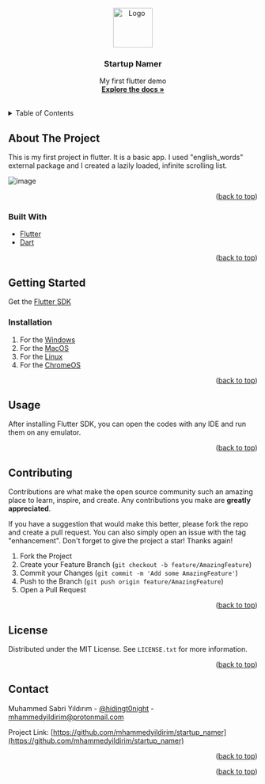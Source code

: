 <div id="top"></div>

<!-- PROJECT LOGO -->
<br />
<div align="center">
  <a href="https://github.com/mhammedyildirim/startup_namer">
    <img src="https://res.cloudinary.com/teepublic/image/private/s--gpc7TJTO--/t_Resized%20Artwork/c_fit,g_north_west,h_954,w_954/co_ffffff,e_outline:48/co_ffffff,e_outline:inner_fill:48/co_ffffff,e_outline:48/co_ffffff,e_outline:inner_fill:48/co_bbbbbb,e_outline:3:1000/c_mpad,g_center,h_1260,w_1260/b_rgb:eeeeee/c_limit,f_auto,h_630,q_90,w_630/v1585726530/production/designs/8796655_0.jpg" alt="Logo" width="80" height="80">
  </a>

<h3 align="center">Startup Namer</h3>

  <p align="center">
    My first flutter demo
    <br />
    <a href="https://github.com/mhammedyildirim/startup_namer"><strong>Explore the docs »</strong></a>
    <br />
    <br />
    
  </p>
</div>



<!-- TABLE OF CONTENTS -->
<details>
  <summary>Table of Contents</summary>
  <ol>
    <li>
      <a href="#about-the-project">About The Project</a>
      <ul>
        <li><a href="#built-with">Built With</a></li>
      </ul>
    </li>
    <li>
      <a href="#getting-started">Getting Started</a>
      <ul>
        <li><a href="#installation">Installation</a></li>
      </ul>
    </li>
    <li><a href="#usage">Usage</a></li>
    <li><a href="#contributing">Contributing</a></li>
    <li><a href="#license">License</a></li>
    <li><a href="#contact">Contact</a></li>
  </ol>
</details>



<!-- ABOUT THE PROJECT -->
## About The Project

This is my first project in flutter.
It is a basic app. I used "english_words" external package and I created a lazily loaded, infinite scrolling list.

![image](https://docs.flutter.dev/assets/images/docs/get-started/startup-namer.gif)

<p align="right">(<a href="#top">back to top</a>)</p>



### Built With

* [Flutter](https://flutter.dev/)
* [Dart](https://dart.dev)



<p align="right">(<a href="#top">back to top</a>)</p>



<!-- GETTING STARTED -->
## Getting Started

Get the [Flutter SDK](https://docs.flutter.dev/get-started/install)

### Installation

1. For the [Windows](https://docs.flutter.dev/get-started/install/windows)
2. For the [MacOS](https://docs.flutter.dev/get-started/install/macos)
3. For the [Linux](https://docs.flutter.dev/get-started/install/linux)
4. For the [ChromeOS](https://docs.flutter.dev/get-started/install/chromeos)

<p align="right">(<a href="#top">back to top</a>)</p>



<!-- USAGE EXAMPLES -->
## Usage

After installing Flutter SDK, you can open the codes with any IDE and run them on any emulator.

<p align="right">(<a href="#top">back to top</a>)</p>


<!-- CONTRIBUTING -->
## Contributing

Contributions are what make the open source community such an amazing place to learn, inspire, and create. Any contributions you make are **greatly appreciated**.

If you have a suggestion that would make this better, please fork the repo and create a pull request. You can also simply open an issue with the tag "enhancement".
Don't forget to give the project a star! Thanks again!

1. Fork the Project
2. Create your Feature Branch (`git checkout -b feature/AmazingFeature`)
3. Commit your Changes (`git commit -m 'Add some AmazingFeature'`)
4. Push to the Branch (`git push origin feature/AmazingFeature`)
5. Open a Pull Request

<p align="right">(<a href="#top">back to top</a>)</p>



<!-- LICENSE -->
## License

Distributed under the MIT License. See `LICENSE.txt` for more information.

<p align="right">(<a href="#top">back to top</a>)</p>



<!-- CONTACT -->
## Contact

Muhammed Sabri Yıldırım - [@hidingt0night](https://twitter.com/hidingt0night) - mhammedyildirim@protonmail.com

Project Link: [https://github.com/mhammedyildirim/startup_namer](https://github.com/mhammedyildirim/startup_namer)

<p align="right">(<a href="#top">back to top</a>)</p>


<p align="right">(<a href="#top">back to top</a>)</p>



<!-- MARKDOWN LINKS & IMAGES -->
<!-- https://www.markdownguide.org/basic-syntax/#reference-style-links -->
[contributors-shield]: https://img.shields.io/github/contributors/github_username/repo_name.svg?style=for-the-badge
[contributors-url]: https://github.com/github_username/repo_name/graphs/contributors
[forks-shield]: https://img.shields.io/github/forks/github_username/repo_name.svg?style=for-the-badge
[forks-url]: https://github.com/github_username/repo_name/network/members
[stars-shield]: https://img.shields.io/github/stars/github_username/repo_name.svg?style=for-the-badge
[stars-url]: https://github.com/github_username/repo_name/stargazers
[issues-shield]: https://img.shields.io/github/issues/github_username/repo_name.svg?style=for-the-badge
[issues-url]: https://github.com/github_username/repo_name/issues
[license-shield]: https://img.shields.io/github/license/github_username/repo_name.svg?style=for-the-badge
[license-url]: https://github.com/github_username/repo_name/blob/master/LICENSE.txt
[linkedin-shield]: https://img.shields.io/badge/-LinkedIn-black.svg?style=for-the-badge&logo=linkedin&colorB=555
[linkedin-url]: https://linkedin.com/in/linkedin_username
[product-screenshot]: images/screenshot.png

